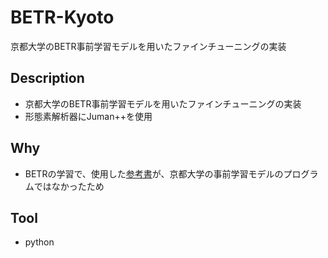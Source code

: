 # BETR-Kyoto
京都大学のBETR事前学習モデルを用いたファインチューニングの実装

## Description
- 京都大学のBETR事前学習モデルを用いたファインチューニングの実装
- 形態素解析器にJuman++を使用

## Why
- BETRの学習で、使用した[参考書](https://www.ohmsha.co.jp/book/9784274227264/)が、京都大学の事前学習モデルのプログラムではなかったため

## Tool
- python
